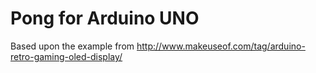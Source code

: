 # Pong for Arduino UNO

Based upon the example from http://www.makeuseof.com/tag/arduino-retro-gaming-oled-display/
